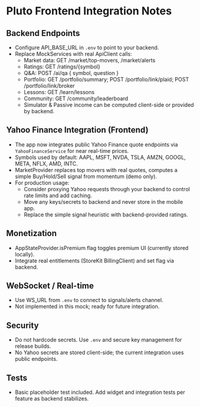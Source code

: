 # Pluto Frontend Integration Notes

## Backend Endpoints
- Configure API_BASE_URL in `.env` to point to your backend.
- Replace MockServices with real ApiClient calls:
  - Market data: GET /market/top-movers, /market/alerts
  - Ratings: GET /ratings/{symbol}
  - Q&A: POST /ai/qa { symbol, question }
  - Portfolio: GET /portfolio/summary; POST /portfolio/link/plaid; POST /portfolio/link/broker
  - Lessons: GET /learn/lessons
  - Community: GET /community/leaderboard
  - Simulator & Passive income can be computed client-side or provided by backend.

## Yahoo Finance Integration (Frontend)
- The app now integrates public Yahoo Finance quote endpoints via `YahooFinanceService` for near real-time prices.
- Symbols used by default: AAPL, MSFT, NVDA, TSLA, AMZN, GOOGL, META, NFLX, AMD, INTC.
- MarketProvider replaces top movers with real quotes, computes a simple Buy/Hold/Sell signal from momentum (demo only).
- For production usage:
  - Consider proxying Yahoo requests through your backend to control rate limits and add caching.
  - Move any keys/secrets to backend and never store in the mobile app.
  - Replace the simple signal heuristic with backend-provided ratings.

## Monetization
- AppStateProvider.isPremium flag toggles premium UI (currently stored locally).
- Integrate real entitlements (StoreKit BillingClient) and set flag via backend.

## WebSocket / Real-time
- Use WS_URL from `.env` to connect to signals/alerts channel.
- Not implemented in this mock; ready for future integration.

## Security
- Do not hardcode secrets. Use `.env` and secure key management for release builds.
- No Yahoo secrets are stored client-side; the current integration uses public endpoints.

## Tests
- Basic placeholder test included. Add widget and integration tests per feature as backend stabilizes.
